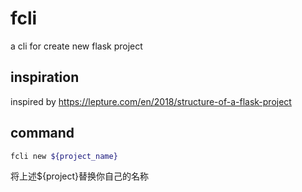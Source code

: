 # fcli
a cli for create new flask project


## inspiration

inspired by https://lepture.com/en/2018/structure-of-a-flask-project


## command

```bash
fcli new ${project_name}
```

将上述${project}替换你自己的名称
